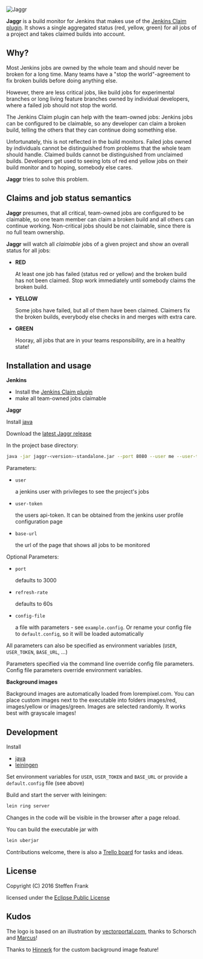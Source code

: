 ![Jaggr](resources/public/img/jaggr-logo-and-text.png?raw=true)

**Jaggr** is a build monitor for Jenkins that makes use of the [Jenkins Claim plugin](https://wiki.jenkins-ci.org/display/JENKINS/Claim+plugin).
It shows a single aggregated status (red, yellow, green) for all jobs of a project
and takes claimed builds into account.

## Why?

Most Jenkins jobs are owned by the whole team and should never be broken for a long time. Many teams have a "stop the
world"-agreement to fix broken builds before doing anything else.

However, there are less critical jobs, like build jobs for experimental branches or long living feature branches owned
by individual developers, where a failed job should not stop the world.

The Jenkins Claim plugin can help with the team-owned jobs: Jenkins jobs can be configured to be claimable,
so any developer can claim a broken build, telling the others that they can continue doing something else.

Unfortunately, this is not reflected in the build monitors. Failed jobs owned by individuals cannot be distinguished
from problems that the whole team should handle. Claimed builds cannot be distinguished from unclaimed builds.
Developers get used to seeing lots of red end yellow jobs on their build monitor and to hoping, somebody else cares.

**Jaggr** tries to solve this problem.

## Claims and job status semantics

**Jaggr** presumes, that all critical, team-owned jobs are configured to be claimable, so one team member can claim a broken
build and all others can continue working. Non-critical jobs should be not claimable, since there is no
full team ownership.

**Jaggr** will watch all _claimable_ jobs of a given project and show an overall status for all jobs:

* **RED**

    At least one job has failed (status red or yellow) and the broken build has not been claimed. Stop work immediately
    until somebody claims the broken build.

* **YELLOW**

    Some jobs have failed, but all of them have been claimed. Claimers fix the broken builds, everybody else checks in
    and merges with extra care.

* **GREEN**

    Hooray, all jobs that are in your teams responsibility, are in a healthy state!

## Installation and usage

**Jenkins**

* Install the [Jenkins Claim plugin](https://wiki.jenkins-ci.org/display/JENKINS/Claim+plugin)
* make all team-owned jobs claimable

**Jaggr**

Install [java](http://www.oracle.com/technetwork/java/javase/downloads/jdk8-downloads-2133151.html)

Download the [latest Jaggr release](https://github.com/puffedo/jaggr/releases)

In the project base directory:

```sh
java -jar jaggr-<version>-standalone.jar --port 8080 --user me --user-token asdfghjkl --base-url http://my-ci/jenkins/view/tv/
```

Parameters:

* `user`

    a jenkins user with privileges to see the project's jobs

* `user-token`

    the users api-token. It  can be obtained from the jenkins user profile configuration page

* `base-url`

    the url of the page that shows all jobs to be monitored

Optional Parameters:

* `port`

    defaults to 3000

* `refresh-rate`

    defaults to 60s

* `config-file`

    a file with parameters - see `example.config`. Or rename your config file to `default.config`, so it will be loaded
    automatically

All parameters can also be specified as environment variables (`USER`, `USER_TOKEN`, `BASE_URL`, ...)

Parameters specified via the command line override config file parameters. Config file parameters override environment
variables.

**Background images**

Background images are automatically loaded from lorempixel.com. You can place custom images next to the executable into
folders images/red, images/yellow or images/green. Images are selected randomly. It works best with grayscale images!

## Development

Install

* [java](http://www.oracle.com/technetwork/java/javase/downloads/jdk8-downloads-2133151.html)
* [leiningen](http://leiningen.org/#install)

Set environment variables for `USER`, `USER_TOKEN` and `BASE_URL` or provide a `default.config` file (see above)

Build and start the server with leiningen:

```sh
lein ring server
```

Changes in the code will be visible in the browser after a page reload.


You can build the executable jar with

```sh
lein uberjar
```
Contributions welcome, there is also a [Trello board](https://trello.com/b/uzKqvnY8/Jaggr) for tasks and ideas.


## License

Copyright (C) 2016 Steffen Frank

licensed under the [Eclipse Public License](http://www.eclipse.org/legal/epl-v10.html)

## Kudos

The logo is based on an illustration by [vectorportal.com](http://www.vectorportal.com/subcategory/167/MICK-JAGGER-VECTOR-ILLUSTRATION.eps/ifile/10647/detailtest.asp), thanks to Schorsch and [Marcus](https://github.com/molk)!

Thanks to [Hinnerk](https://github.com/hinnerkoetting) for the custom background image feature!
